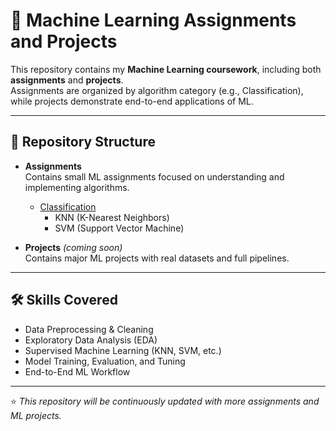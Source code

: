 # 📘 Machine Learning Assignments and Projects  

This repository contains my **Machine Learning coursework**, including both **assignments** and **projects**.  
Assignments are organized by algorithm category (e.g., Classification), while projects demonstrate end-to-end applications of ML.  

---

## 📂 Repository Structure  

- **Assignments**  
  Contains small ML assignments focused on understanding and implementing algorithms.  
  - [Classification](Assignments/README.md)  
    - KNN (K-Nearest Neighbors)  
    - SVM (Support Vector Machine)  

- **Projects** *(coming soon)*  
  Contains major ML projects with real datasets and full pipelines.  

---

## 🛠️ Skills Covered  
- Data Preprocessing & Cleaning  
- Exploratory Data Analysis (EDA)  
- Supervised Machine Learning (KNN, SVM, etc.)  
- Model Training, Evaluation, and Tuning  
- End-to-End ML Workflow  

---

⭐️ *This repository will be continuously updated with more assignments and ML projects.*  
